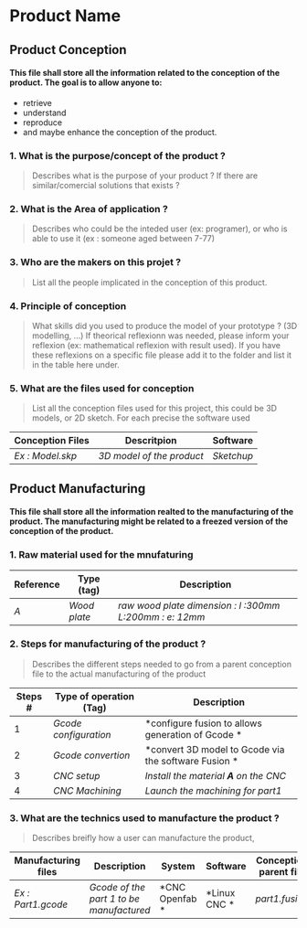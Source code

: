 # Product Name

## Product Conception

#### This file shall store all the information related to the conception of the product. The goal is to allow anyone to:
- retrieve
- understand
- reproduce 
- and maybe enhance the conception of the product.


### 1. What is the purpose/concept of the product ?
> Describes what is the purpose of your product ? If there are similar/comercial solutions that exists ? 

### 2. What is the Area of application ?
> Describes who could be the inteded user (ex: programer), or who is able to use it (ex : someone aged between 7-77)

### 3. Who are the makers on this projet ?
> List all the people implicated in the conception of this product.

### 4. Principle of conception
> What skills did you used to produce the model of your prototype ? (3D modelling, ...) If theorical reflexionn was needed, please inform your reflexion (ex: mathematical reflexion with result used). If you have these reflexions on a specific file please add it to the folder and list it in the table here under.


### 5. What are the files used for conception
> List all the conception files used for this project, this could be 3D models, or 2D sketch. For each precise the software used

Conception Files | Descritpion | Software
-----------------|-------------|---------
*Ex : Model.skp* | *3D model of the product* | *Sketchup*

## Product Manufacturing

#### This file shall store all the information realted to the manufacturing of the product. The manufacturing might be related to a freezed version of the conception of the product.

### 1. Raw material used for the mnufaturing
Reference | Type (tag) | Description
----------|------------|------------
*A* | *Wood plate*| *raw wood plate dimension : l :300mm L:200mm : e: 12mm*

### 2. Steps for manufacturing of the product ?
> Describes the different steps needed to go from a parent conception file to the actual manufacturing of the product

Steps # | Type of operation (Tag) |  Description 
--------|-------------------------|-------------
1 | *Gcode configuration* | *configure fusion to allows generation of Gcode *
2 | *Gcode convertion* | *convert 3D model to Gcode via the software Fusion *
3 | *CNC setup* | *Install the material **A** on the CNC*
4 | *CNC Machining* | *Launch the machining for part1*

### 3. What are the technics used to manufacture the product ? 
> Describes breifly how a user can manufacture the product, 

 Manufacturing files	| Description	| System	| Software	| Conception parent file	| Material
 ---------------------|-------------|---------|-----------|-------------------------|---------
*Ex : Part1.gcode*	|*Gcode of the part 1 to be manufactured*	| *CNC Openfab	* | *Linux CNC	* | *part1.fusion* | 	*Wood*
